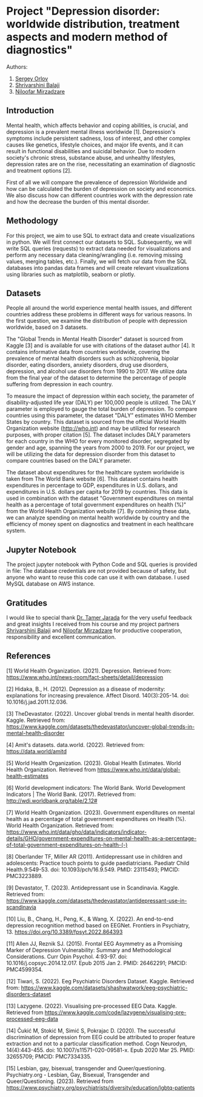 # Project "Depression disorder: worldwide distribution, treatment aspects and modern method of diagnostics"

Authors:
1. [Sergey Orlov](https://www.linkedin.com/in/orlovtsu/)
2. [Shrivarshini Balaji](https://www.linkedin.com/in/shrivarshini-balaji-999551188/)
3. [Niloofar Mirzadzare](https://www.linkedin.com/in/niloofar-mirzadzare-280211271/)


## Introduction 

Mental health, which affects behavior and coping abilities, is crucial, and depression is a prevalent mental illness worldwide [1]. Depression's symptoms include persistent sadness, loss of interest, and other complex causes like genetics, lifestyle choices, and major life events, and it can result in functional disabilities and suicidal behavior. Due to modern society's chronic stress, substance abuse, and unhealthy lifestyles, depression rates are on the rise, necessitating an examination of diagnostic and treatment options [2].

First of all we will compare the prevalence of depression Worldwide and how can be calculated the burden of depression on society and economics.
We also discuss how can different countries work with the depression rate and how the decrease the burden of this mental disorder.

## Methodology 

For this project, we aim to use SQL to extract data and create visualizations in python. We will first connect our datasets to SQL. Subsequently, we will write SQL queries (requests) to extract data needed for visualizations and perform any necessary data cleaning/wrangling (i.e. removing missing values, merging tables, etc.). Finally, we will fetch our data from the SQL databases into pandas data frames and will create relevant visualizations using libraries such as matplotlib, seaborn or plotly.

## Datasets 

People all around the world experience mental health issues, and different countries address these problems in different ways for various reasons. In the first question, we examine the distribution of people with depression worldwide, based on 3 datasets. 

The "Global Trends in Mental Health Disorder" dataset is sourced from Kaggle [3] and is available for use with citations of the dataset author [4]. It contains informative data from countries worldwide, covering the prevalence of mental health disorders such as schizophrenia, bipolar disorder, eating disorders, anxiety disorders, drug use disorders, depression, and alcohol use disorders from 1990 to 2017. We utilize data from the final year of the dataset to determine the percentage of people suffering from depression in each country.

To measure the impact of depression within each society, the parameter of disability-adjusted life year (DALY) per 100,000 people is utilized. The DALY parameter is employed to gauge the total burden of depression. To compare countries using this parameter, the dataset "DALY” estimates WHO Member States by country. This dataset is sourced from the official World Health Organization website (http://who.int) and may be utilized for research purposes, with proper citation [5]. The dataset includes DALY parameters for each country in the WHO for every monitored disorder, segregated by gender and age, spanning the years from 2000 to 2019. For our project, we will be utilizing the data for depression disorder from this dataset to compare countries based on the DALY parameter.

The dataset about expenditures for the healthcare system worldwide is taken from The World Bank website [6]. This dataset contains health expenditures in percentage to GDP, expenditures in U.S. dollars, and expenditures in U.S. dollars per capita for 2019 by countries. This data is used in combination with the dataset "Government expenditures on mental health as a percentage of total government expenditures on health (%)" from the World Health Organization website [7]. By combining these data, we can analyze spending on mental health worldwide by country and the efficiency of money spent on diagnostics and treatment in each healthcare system.

## Jupyter Notebook 

The project jupyter notebook with Python Code and SQL queries is provided in file: 
The database credentials are not provided because of safety, but anyone who want to reuse this code can use it with own database. I used MySQL database on AWS instance. 

## Gratitudes 

I would like to special thank [Dr. Tamer Jarada](https://www.linkedin.com/in/tamerjarada/) for the very useful feedback and great insights I received from his course and my project partners [Shrivarshini Balaji](https://www.linkedin.com/in/shrivarshini-balaji-999551188/) and [Niloofar Mirzadzare](https://www.linkedin.com/in/niloofar-mirzadzare-280211271/) for productive cooperation, responsibility and excellent communication.


## References  

[1] World Health Organization. (2021). Depression. Retrieved from:  https://www.who.int/news-room/fact-sheets/detail/depression 

[2] Hidaka, B., H. (2012). Depression as a disease of modernity: explanations for increasing prevalence. Affect Disord. 140(3):205-14. doi: 10.1016/j.jad.2011.12.036. 

[3] TheDevastator. (2022). Uncover global trends in mental health disorder. Kaggle. Retrieved from: https://www.kaggle.com/datasets/thedevastator/uncover-global-trends-in-mental-health-disorder

[4] Amit's datasets. data.world. (2022). Retrieved from: https://data.world/amitd  

[5] World Health Organization. (2023). Global Health Estimates. World Health Organization. Retrieved from https://www.who.int/data/global-health-estimates 

[6] World development indicators: The World Bank. World Development Indicators | The World Bank. (2017). Retrieved from: http://wdi.worldbank.org/table/2.12# 

[7] World Health Organization. (2023). Government expenditures on mental health as a percentage of total government expenditures on Health (%). World Health Organization. Retrieved from: https://www.who.int/data/gho/data/indicators/indicator-details/GHO/government-expenditures-on-mental-health-as-a-percentage-of-total-government-expenditures-on-health-(-)

[8] Oberlander TF, Miller AR (2011). Antidepressant use in children and adolescents: Practice touch points to guide paediatricians. Paediatr Child Health.9:549-53. doi: 10.1093/pch/16.9.549. PMID: 23115493; PMCID: PMC3223889.

[9] Devastator, T. (2023). Antidepressant use in Scandinavia. Kaggle. Retrieved from:  https://www.kaggle.com/datasets/thedevastator/antidepressant-use-in-scandinavia

[10] Liu, B., Chang, H., Peng, K., & Wang, X. (2022). An end-to-end depression recognition method based on EEGNet. Frontiers in Psychiatry, 13. https://doi.org/10.3389/fpsyt.2022.864393 

[11] Allen JJ, Reznik SJ. (2015). Frontal EEG Asymmetry as a Promising Marker of Depression Vulnerability: Summary and Methodological Considerations. Curr Opin Psychol. 4:93-97. doi: 10.1016/j.copsyc.2014.12.017. Epub 2015 Jan 2. PMID: 26462291; PMCID: PMC4599354.

[12] Tiwari, S. (2022). Eeg Psychiatric Disorders Dataset. Kaggle. Retrieved from: https://www.kaggle.com/datasets/shashwatwork/eeg-psychiatric-disorders-dataset 

[13] Lazygene. (2022). Visualising pre-processed EEG Data. Kaggle. Retrieved from https://www.kaggle.com/code/lazygene/visualising-pre-processed-eeg-data 

[14] Čukić M, Stokić M, Simić S, Pokrajac D. (2020). The successful discrimination of depression from EEG could be attributed to proper feature extraction and not to a particular classification method. Cogn Neurodyn, 14(4):443-455. doi: 10.1007/s11571-020-09581-x. Epub 2020 Mar 25. PMID: 32655709; PMCID: PMC7334335.

[15] Lesbian, gay, bisexual, transgender and Queer/questioning. Psychiatry.org - Lesbian, Gay, Bisexual, Transgender and Queer/Questioning. (2023). Retrieved from https://www.psychiatry.org/psychiatrists/diversity/education/lgbtq-patients 
